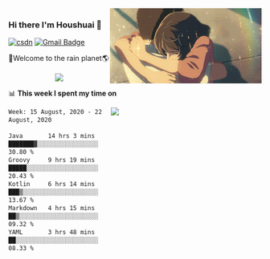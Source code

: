 <img  align='right' height="150" src="https://github.com/LikeRainDay/LikeRainDay/blob/master/pic/img_rain_1.gif?raw=true">



### Hi there I'm Houshuai :lemon:

[![csdn](https://img.shields.io/badge/-csdn-c14438?style=flat-square&logo=c&logoColor=white)](https://blog.csdn.net/qq_15807167)
[![Gmail Badge](https://img.shields.io/badge/-gmail-c14438?style=flat-square&logo=Gmail&logoColor=white&link=mailto:houshuai0816@gmail.com)](mailto:houshuai0816@gmail.com)

🚀Welcome to the rain planet🌎

<center>
<img align='center'  src="https://source.unsplash.com/random/1200x600">
</center>

📊 **This week I spent my time on**

<img align='right'   width="300" src="https://github-readme-stats.vercel.app/api?username=LikeRainDay&show_icons=true&title_color=fff&icon_color=79ff97&text_color=9f9f9f&bg_color=151515">

<!--START_SECTION:waka-->
```text
Week: 15 August, 2020 - 22 August, 2020

Java       14 hrs 3 mins   ███████▓░░░░░░░░░░░░░░░░░   30.80 % 
Groovy     9 hrs 19 mins   █████░░░░░░░░░░░░░░░░░░░░   20.43 % 
Kotlin     6 hrs 14 mins   ███▒░░░░░░░░░░░░░░░░░░░░░   13.67 % 
Markdown   4 hrs 15 mins   ██▒░░░░░░░░░░░░░░░░░░░░░░   09.32 % 
YAML       3 hrs 48 mins   ██░░░░░░░░░░░░░░░░░░░░░░░   08.33 % 
```
<!--END_SECTION:waka-->
